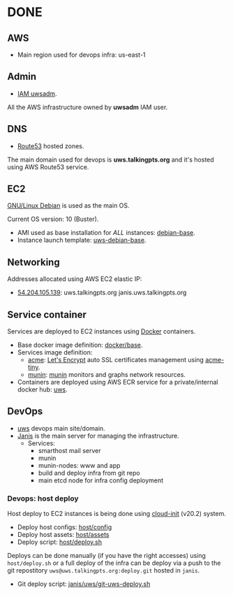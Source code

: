 # DONE

## AWS

* Main region used for devops infra: us-east-1

## Admin

* [IAM uwsadm][uwsadm].

All the AWS infrastructure owned by **uwsadm** IAM user.

## DNS

* [Route53][uwsdns] hosted zones.

The main domain used for devops is **uws.talkingpts.org** and it's hosted using
AWS Route53 service.

## EC2

[GNU/Linux Debian](https://www.debian.org) is used as the main OS.

Current OS version: 10 (Buster).

* AMI used as base installation for *ALL* instances: [debian-base][uwsami].
* Instance launch template: [uws-debian-base][uwsinstall-tpl].

## Networking

Addresses allocated using AWS EC2 elastic IP:

* [54.204.105.139][janisip]: uws.talkingpts.org janis.uws.talkingpts.org

## Service container

Services are deployed to EC2 instances using [Docker](https://www.docker.com/)
containers.

* Base docker image definition: [docker/base](../docker/base/Dockerfile).
* Services image definition:
	* [acme](../srv/acme/Dockerfile): [Let's Encrypt](https://letsencrypt.org/) auto SSL certificates management using [acme-tiny](https://github.com/diafygi/acme-tiny).
	* [munin](../srv/munin/Dockerfile): [munin](http://munin-monitoring.org/) monitors and graphs network resources.
* Containers are deployed using AWS ECR service for a private/internal docker hub: [uws][uwsecr].

## DevOps

* [uws][uws] devops main site/domain.
* [Janis][janis.uws] is the main server for managing the infrastructure.
	* Services:
		* smarthost mail server
		* munin
		* munin-nodes: www and app
		* build and deploy infra from git repo
		* main etcd node for infra config deployment

### Devops: host deploy

Host deploy to EC2 instances is being done using [cloud-init][cloud-init-20.2] (v20.2) system.

* Deploy host configs: [host/config](../host/config)
* Deploy host assets: [host/assets](../host/assets)
* Deploy script: [host/deploy.sh](../host/deploy.sh)

Deploys can be done manually (if you have the right accesses) using
`host/deploy.sh` or a full deploy of the infra can be deploy via a push to the
git repostitory `uws@uws.talkingpts.org:deploy.git` hosted in `janis`.

* Git deploy script: [janis/uws/git-uws-deploy.sh](../host/assets/janis/uws/git-uws-deploy.sh
)

[uws]: https://uws.talkingpts.org
[janis.uws]: https://janis.talkingpts.org
[uwsadm]: https://console.aws.amazon.com/iam/home?region=us-east-1#/users/uwsadm
[uwsdns]: https://console.aws.amazon.com/route53/v2/hostedzones
[uwsami]: https://console.aws.amazon.com/ec2/v2/home?region=us-east-1#Images:sort=name
[janisip]: https://console.aws.amazon.com/ec2/v2/home?region=us-east-1#ElasticIpDetails:AllocationId=eipalloc-0c5ae6d42089a8328
[uwsinstall-tpl]: https://console.aws.amazon.com/ec2/v2/home?region=us-east-1#LaunchTemplateDetails:launchTemplateId=lt-018d4b7d7e51c55c4
[cloud-init-20.2]: https://cloudinit.readthedocs.io/en/20.2/
[uwsecr]: https://console.aws.amazon.com/ecr/repositories/private/789470191893/uws?region=us-east-1
